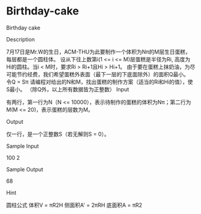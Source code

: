 # Birthday-cake

Birthday cake

Description

7月17日是Mr.W的生日，ACM-THU为此要制作一个体积为Nπ的M层生日蛋糕，每层都是一个圆柱体。 
设从下往上数第i(1 <= i <= M)层蛋糕是半径为Ri, 高度为Hi的圆柱。当i < M时，要求Ri > Ri+1且Hi > Hi+1。 
由于要在蛋糕上抹奶油，为尽可能节约经费，我们希望蛋糕外表面（最下一层的下底面除外）的面积Q最小。 
令Q = Sπ 
请编程对给出的N和M，找出蛋糕的制作方案（适当的Ri和Hi的值），使S最小。 
（除Q外，以上所有数据皆为正整数） 
Input

有两行，第一行为N（N <= 10000），表示待制作的蛋糕的体积为Nπ；第二行为M(M <= 20)，表示蛋糕的层数为M。

Output

仅一行，是一个正整数S（若无解则S = 0）。

Sample Input

100
2

Sample Output

68

Hint

圆柱公式 
体积V = πR2H 
侧面积A' = 2πRH 
底面积A = πR2 
